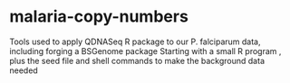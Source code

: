 # malaria-copy-numbers
Tools used to apply QDNASeq R package to our P. falciparum data, including forging a BSGenome package
Starting with a small R program , plus the seed file and shell commands to make the background data needed 
